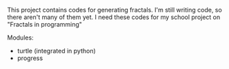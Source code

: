This project contains codes for generating fractals. I'm still writing code, so there aren't many of them yet. I need these codes for my school project on "Fractals in programming"

Modules:
- turtle (integrated in python)
- progress
